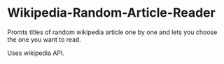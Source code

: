 # Wikipedia-Random-Article-Reader
Promts titles of random wikipedia article one by one  and lets you choose the one you want to read.

Uses wikipedia API.
